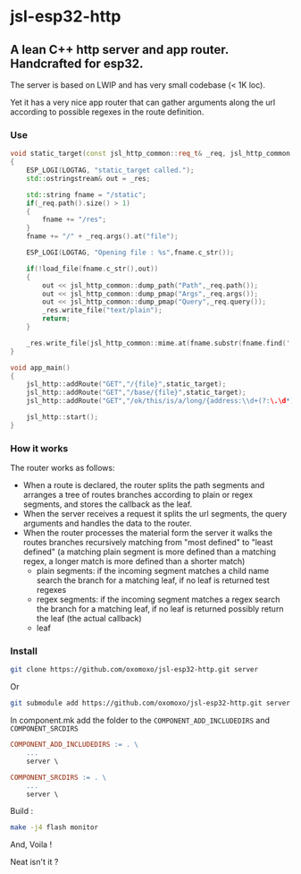 
# jsl-esp32-http
## A lean C++ http server and app router. Handcrafted for esp32. 

The server is based on LWIP and has very small codebase (< 1K loc).

Yet it has a very nice app router that can gather arguments along the url according to possible regexes in the route definition.

### Use

```cpp
void static_target(const jsl_http_common::req_t& _req, jsl_http_common::res_t& _res)
{
	ESP_LOGI(LOGTAG, "static_target called.");
	std::ostringstream& out = _res;

	std::string fname = "/static";
	if(_req.path().size() > 1)
	{
		fname += "/res";
	}
	fname += "/" + _req.args().at("file");

	ESP_LOGI(LOGTAG, "Opening file : %s",fname.c_str());

	if(!load_file(fname.c_str(),out))
	{
		out << jsl_http_common::dump_path("Path",_req.path());
		out << jsl_http_common::dump_pmap("Args",_req.args());
		out << jsl_http_common::dump_pmap("Query",_req.query());
		_res.write_file("text/plain");
		return;
	}

	_res.write_file(jsl_http_common::mime.at(fname.substr(fname.find('.'))).c_str());
}

void app_main()
{
	jsl_http::addRoute("GET","/{file}",static_target);
	jsl_http::addRoute("GET","/base/{file}",static_target);
	jsl_http::addRoute("GET","/ok/this/is/a/long/{address:\\d+(?:\.\d*)?}/with/some/regexes/{along:\\d+}",test_target);

	jsl_http::start();
}
```

### How it works

The router works as follows:
- When a route is declared, the router splits the path segments and arranges a tree of routes branches according to plain or regex segments, and stores the callback as the leaf.
- When the server receives a request it splits the url segments, the query arguments and handles the data to the router.
- When the router processes the material form the server it walks the routes branches recursively matching from "most defined" to "least defined" (a matching plain segment is more defined than a matching regex, a longer match is more defined than a shorter match)
    - plain segments: if the incoming segment matches a child name search the branch for a matching leaf, if no leaf is returned test regexes
    - regex segments: if the incoming segment matches a regex search the branch for a matching leaf, if no leaf is returned possibly return the leaf (the actual callback)
    - leaf

### Install

```bash
git clone https://github.com/oxomoxo/jsl-esp32-http.git server
```
Or
```bash
git submodule add https://github.com/oxomoxo/jsl-esp32-http.git server
```
In component.mk add the folder to the `COMPONENT_ADD_INCLUDEDIRS` and `COMPONENT_SRCDIRS`

```mk
COMPONENT_ADD_INCLUDEDIRS := . \
	...
	server \

COMPONENT_SRCDIRS := . \
	...
	server \
```

Build :

```bash
make -j4 flash monitor
```

And, Voila !

Neat isn't it ?
